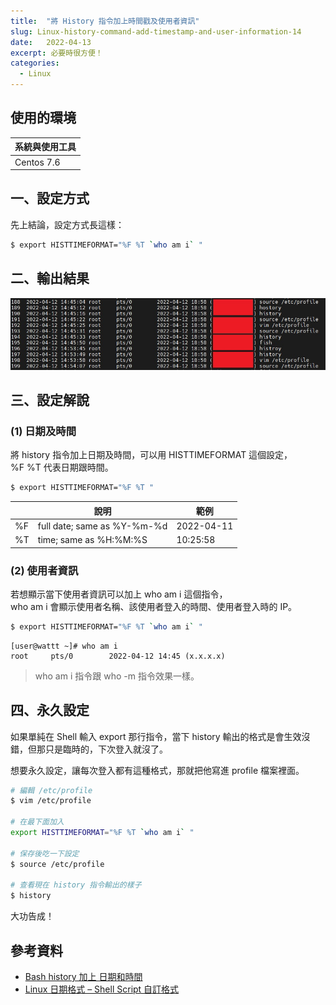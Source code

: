```yaml
---
title:  "將 History 指令加上時間戳及使用者資訊"
slug: Linux-history-command-add-timestamp-and-user-information-14
date:   2022-04-13
excerpt: 必要時很方便！
categories:
  - Linux 
---
```


## 使用的環境

| 系統與使用工具 | 
| ----- |  
| Centos 7.6 | 

## 一、設定方式
先上結論，設定方式長這樣：  
```bash
$ export HISTTIMEFORMAT="%F %T `who am i` "
```
## 二、輸出結果
![](/assets/images/2022-04-13-Linux-history-command-add-timestamp-and-user-information-14/1.jpg)  

## 三、設定解說
### (1) 日期及時間
將 history 指令加上日期及時間，可以用 HISTTIMEFORMAT 這個設定，  
%F %T 代表日期跟時間。
```bash
$ export HISTTIMEFORMAT="%F %T "
``` 

|  | 說明  | 範例  |   
| ----- | ----- | ----- |    
| %F | full date; same as %Y-%m-%d | 2022-04-11 |   
| %T | time; same as %H:%M:%S | 10:25:58 |      

### (2) 使用者資訊
若想顯示當下使用者資訊可以加上 who am i 這個指令，    
who am i 會顯示使用者名稱、該使用者登入的時間、使用者登入時的 IP。
```bash
$ export HISTTIMEFORMAT="%F %T `who am i` "  
```
```
[user@wattt ~]# who am i
root     pts/0        2022-04-12 14:45 (x.x.x.x)
```
> who am i 指令跟 who -m 指令效果一樣。

## 四、永久設定
如果單純在 Shell 輸入 export 那行指令，當下 history 輸出的格式是會生效沒錯，但那只是臨時的，下次登入就沒了。    

想要永久設定，讓每次登入都有這種格式，那就把他寫進 profile 檔案裡面。
```bash
# 編輯 /etc/profile
$ vim /etc/profile

# 在最下面加入
export HISTTIMEFORMAT="%F %T `who am i` "

# 保存後吃一下設定
$ source /etc/profile

# 查看現在 history 指令輸出的樣子
$ history
```
大功告成！

## 參考資料
- [Bash history 加上 日期和時間](https://blog.longwin.com.tw/2017/05/linux-bash-history-date-time-display-2017/)
- [Linux 日期格式 – Shell Script 自訂格式](https://www.ltsplus.com/linux/linux-date-format-shell-script) 